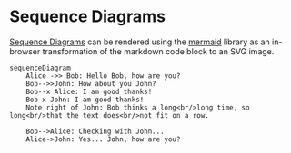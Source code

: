 # Sequence Diagrams

[Sequence Diagrams](https://mermaidjs.github.io/sequenceDiagram.html) can be rendered using the [mermaid](https://mermaidjs.github.io/) library as an in-browser transformation of the markdown code block to an SVG image.

```mermaid
sequenceDiagram
    Alice ->> Bob: Hello Bob, how are you?
    Bob-->>John: How about you John?
    Bob--x Alice: I am good thanks!
    Bob-x John: I am good thanks!
    Note right of John: Bob thinks a long<br/>long time, so long<br/>that the text does<br/>not fit on a row.

    Bob-->Alice: Checking with John...
    Alice->John: Yes... John, how are you?
```
